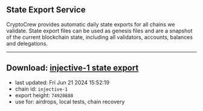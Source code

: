 ## State Export Service
CryptoCrew provides automatic daily state exports for all chains we validate. State export files can be used as genesis files and are a snapshot of the current blockchain state, including all validators, accounts, balances and delegations.

---
**Download: [injective-1 state export](https://dl-eu2.ccvalidators.com/SERVICE/injective/injective-1_export_74920888.json)**
---

- last updated: Fri Jun 21 2024 15:52:19
- chain id: `injective-1`
- export height: `74920888`
- use for: airdrops, local tests, chain recovery
